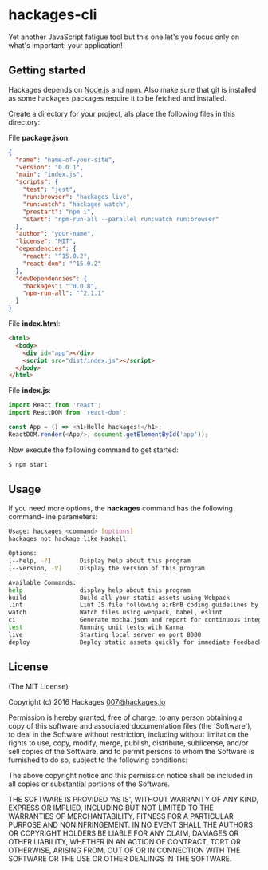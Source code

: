 # hackages-cli
Yet another JavaScript fatigue tool but this one let's you focus only on what's important: your application!

## Getting started

Hackages depends on [Node.js](http://nodejs.org/) and [npm](http://npmjs.org/). Also make sure that [git](http://git-scm.com/) is installed as some hackages packages require it to be fetched and installed.

Create a directory for your project, als place the following files in this directory:

File **package.json**:

```json
{
  "name": "name-of-your-site",
  "version": "0.0.1",
  "main": "index.js",
  "scripts": {
    "test": "jest",
    "run:browser": "hackages live",
    "run:watch": "hackages watch",
    "prestart": "npm i",
    "start": "npm-run-all --parallel run:watch run:browser"
  },
  "author": "your-name",
  "license": "MIT",
  "dependencies": {
    "react": "^15.0.2",
    "react-dom": "^15.0.2"
  },
  "devDependencies": {
    "hackages": "^0.0.8",
    "npm-run-all": "^2.1.1"
  }
}
```

File **index.html**:

```html
<html>
  <body>
    <div id="app"></div>
    <script src="dist/index.js"></script>
  </body>
</html>
```

File **index.js**:

```javascript
import React from 'react';
import ReactDOM from 'react-dom';

const App = () => <h1>Hello hackages!</h1>;
ReactDOM.render(<App/>, document.getElementById('app'));
```

Now execute the following command to get started:

```sh
$ npm start
```

## Usage

If you need more options, the **hackages** command has the following command-line parameters:

```sh
Usage: hackages <command> [options]
hackages not hackage like Haskell

Options:
[--help, -?]        Display help about this program
[--version, -V]     Display the version of this program

Available Commands:
help                display help about this program
build               Build all your static assets using Webpack
lint                Lint JS file following airBnB coding guidelines by default
watch               Watch files using webpack, babel, eslint
ci                  Generate mocha.json and report for continuous integration
test                Running unit tests with Karma
live                Starting local server on port 8000
deploy              Deploy static assets quickly for immediate feedback
```

## License

(The MIT License)

Copyright (c) 2016 Hackages <007@hackages.io>

Permission is hereby granted, free of charge, to any person obtaining a copy of
this software and associated documentation files (the 'Software'), to deal in
the Software without restriction, including without limitation the rights to
use, copy, modify, merge, publish, distribute, sublicense, and/or sell copies
of the Software, and to permit persons to whom the Software is furnished to do
so, subject to the following conditions:

The above copyright notice and this permission notice shall be included in all
copies or substantial portions of the Software.

THE SOFTWARE IS PROVIDED 'AS IS', WITHOUT WARRANTY OF ANY KIND, EXPRESS OR
IMPLIED, INCLUDING BUT NOT LIMITED TO THE WARRANTIES OF MERCHANTABILITY,
FITNESS FOR A PARTICULAR PURPOSE AND NONINFRINGEMENT. IN NO EVENT SHALL THE
AUTHORS OR COPYRIGHT HOLDERS BE LIABLE FOR ANY CLAIM, DAMAGES OR OTHER
LIABILITY, WHETHER IN AN ACTION OF CONTRACT, TORT OR OTHERWISE, ARISING FROM,
OUT OF OR IN CONNECTION WITH THE SOFTWARE OR THE USE OR OTHER DEALINGS IN THE
SOFTWARE.
